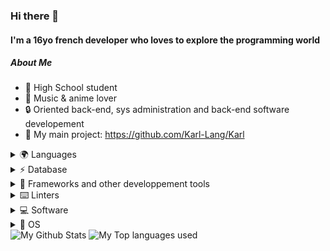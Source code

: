### Hi there 👋

#### **I'm a 16yo french developer who loves to explore the programming world**

##### About Me

- 🏫 High School student
- 🎵 Music & anime lover
- 🔒 Oriented back-end, sys administration and back-end software developement
- 🐙 My main project: https://github.com/Karl-Lang/Karl
  
<details>
  <summary><bold>🌍 Languages</bold></summary>
  <img src="https://img.shields.io/badge/HTML5-E34F26?style=for-the-badge&logo=html5&logoColor=white" width=70px>
   <img src="https://img.shields.io/badge/JavaScript-323330?style=for-the-badge&logo=javascript&logoColor=F7DF1E" width=100px />
   <img src="https://img.shields.io/badge/TypeScript-007ACC?style=for-the-badge&logo=typescript&logoColor=white" width=100px />
   <img src="https://img.shields.io/badge/Java-ED8B00?style=for-the-badge&logo=java&logoColor=white" width=45px />
</details>

<details>
  <summary><bold>⚡ Database</bold></summary>
  <img src="https://img.shields.io/badge/SQLite-07405E?style=for-the-badge&logo=sqlite&logoColor=white" height=20px />
  <img src="https://img.shields.io/badge/MySQL-00000F?style=for-the-badge&logo=mysql&logoColor=white" height=20px />
  <img src="https://img.shields.io/badge/MongoDB-4EA94B?style=for-the-badge&logo=mongodb&logoColor=white" height=20px />
</details>

<details>
  <summary><bold>🚀 Frameworks and other developpement tools</bold></summary>
   <img src="https://img.shields.io/badge/Node.js-43853D?style=for-the-badge&logo=node-dot-js&logoColor=white" width=65px />
   <img src="https://img.shields.io/badge/npm-CB3837?style=for-the-badge&logo=npm&logoColor=white" width=55px />
   <img src="https://img.shields.io/badge/Bootstrap-563D7C?style=for-the-badge&logo=bootstrap&logoColor=white" width=95px />
   <img src="https://img.shields.io/badge/Prisma-3982CE?style=for-the-badge&logo=Prisma&logoColor=white" width=75px />
</details>
 
<details>
  <summary>⌨️ <bold>Linters</bold></summary>
  <img src="https://img.shields.io/badge/eslint-3A33D1?style=for-the-badge&logo=eslint&logoColor=white" width=80px />
  <img src="https://img.shields.io/badge/prettier-1A2C34?style=for-the-badge&logo=prettier&logoColor=F7BA3E" width=80px />
</details>

<details>
  <summary><bold>💻 Software</bold></summary>
  <img src="https://img.shields.io/badge/Visual_Studio_Code-0078D4?style=for-the-badge&logo=visual%20studio%20code&logoColor=white" width=150px />
   <img src="https://img.shields.io/badge/IntelliJ_IDEA-000000.svg?style=for-the-badge&logo=intellij-idea&logoColor=white" width=120px />
</details>  
  
<details>
  <summary><bold>🐧 OS</bold></summary>
    <img src="https://img.shields.io/badge/mac%20os-000000?style=for-the-badge&logo=apple&logoColor=white" width=70px />
    <img src="https://img.shields.io/badge/Debian-A81D33?style=for-the-badge&logo=debian&logoColor=white" width=70px />
</details>
  
<img alt="My Github Stats" src="https://github-readme-stats.vercel.app/api?username=ItsJustAiko&show_icons=true&hide_border=true&theme=tokyonight" width:30px />
<img alt="My Top languages used" src="https://github-readme-stats.vercel.app/api/top-langs?username=ItsJustAiko&show_icons=true&theme=tokyonight&layout=compact" />
